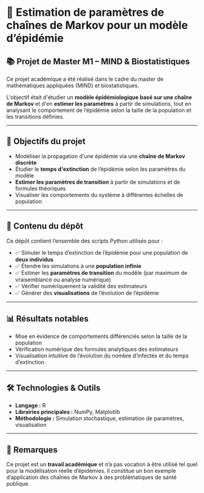 # 🦠 Estimation de paramètres de chaînes de Markov pour un modèle d’épidémie

## 📚 Projet de Master M1 – MIND & Biostatistiques  
Ce projet académique a été réalisé dans le cadre du master de mathématiques appliquées (MIND) et biostatistiques.

L'objectif était d'étudier un **modèle épidémiologique basé sur une chaîne de Markov** et d'en **estimer les paramètres** à partir de simulations, tout en analysant le comportement de l’épidémie selon la taille de la population et les transitions définies.

---

## 🧠 Objectifs du projet

- Modéliser la propagation d'une épidémie via une **chaîne de Markov discrète**
- Étudier le **temps d'extinction** de l’épidémie selon les paramètres du modèle
- **Estimer les paramètres de transition** à partir de simulations et de formules théoriques
- Visualiser les comportements du système à différentes échelles de population

---

## 🔧 Contenu du dépôt

Ce dépôt contient l’ensemble des scripts Python utilisés pour :

- ✅ Simuler le temps d’extinction de l’épidémie pour une population de **deux individus**
- ✅ Étendre les simulations à une **population infinie**
- ✅ Estimer les **paramètres de transition** du modèle (par maximum de vraisemblance ou analyse numérique)
- ✅ Vérifier numériquement la validité des estimateurs
- ✅ Générer des **visualisations** de l’évolution de l’épidémie

---

## 📊 Résultats notables

- Mise en évidence de comportements différenciés selon la taille de la population
- Vérification numérique des formules analytiques des estimateurs
- Visualisation intuitive de l’évolution du nombre d’infectés et du temps d’extinction

---

## 🛠️ Technologies & Outils

- **Langage :** R
- **Librairies principales :** NumPy, Matplotlib
- **Méthodologie :** Simulation stochastique, estimation de paramètres, visualisation

---

## 📎 Remarques

Ce projet est un **travail académique** et n’a pas vocation à être utilisé tel quel pour la modélisation réelle d’épidémies. Il constitue un bon exemple d’application des chaînes de Markov à des problématiques de santé publique.


